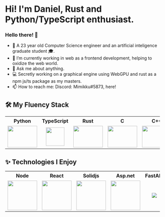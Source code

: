 # Hi! I'm Daniel, Rust and Python/TypeScript enthusiast.
### Hello there! 👋
- 🧑 A 23 year old Computer Science engineer and an artificial inteligence graduate student 🎓.
- 🔭 I’m currently working in web as a frontend development, helping to oxidize the web world.
- 💬 Ask me about anything.
- 💻 Secretly working on a graphical engine using WebGPU and rust as a npm js/ts package as my masters.
- 📫 How to reach me: Discord: Mimikku#5873, here!

<h2> 🛠&nbsp;My Fluency Stack</h2> 
<table>
  <tr>
    <th>
      Python
    </th>
    <th>
      TypeScript
    </th>
    <th>
      Rust
    </th>
    <th>
      C
    </th>
    <th>
      C++
    </th>
    <th>
      C#
    </th>
    <th>
      Other C#
    </th>
    <th>
      Kotlin
    </th>
    <th>
      PL/SQL
    </th>
    <th>
      Latex
    </th>
  </tr>
  <tr>
    <td align="center" width="96">
      <img src="https://img.icons8.com/color/96/000000/python.png" width="96" height="70"/>
    </td>
    <td align="center" width="96">
      <img src="https://upload.wikimedia.org/wikipedia/commons/thumb/4/4c/Typescript_logo_2020.svg/1200px-Typescript_logo_2020.svg.png" width="60" height="60">
    </td>
    <td align="center" width="96">
      <img src="https://www.rust-lang.org/logos/rust-logo-256x256-blk.png" width="96" height="70">
    </td>
    <td align="center" width="96">
      <img src="https://img.icons8.com/color/96/000000/c-programming.png" width="96" height="70">
    </td>
    <td align="center" width="96">
      <img src="https://img.icons8.com/color/96/000000/c-plus-plus-logo.png" width="96" height="70">
    </td>
    <td align="center" width="96">
      <img src="https://img.icons8.com/color/96/000000/c-sharp-logo.png" width="96" height="70">
    </td>
    <td align="center" width="96">
      <img src="https://cdn.iconscout.com/icon/free/png-256/java-23-225999.png" width="96" height="70">
    </td>
    <td align="center" width="96">
      <img src="https://upload.wikimedia.org/wikipedia/commons/thumb/0/06/Kotlin_Icon.svg/2048px-Kotlin_Icon.svg.png" width="96" height="70">
    </td>
    <td align="center" width="96">
      <img src="https://encrypted-tbn0.gstatic.com/images?q=tbn:ANd9GcQ8WKHy7VVaQEamKwhoqunSjhPh7J6fQTpJvA&usqp=CAU" width="96" height="70">
    </td>    
    <td align="center" width="96">
      <img src="https://upload.wikimedia.org/wikipedia/commons/9/92/LaTeX_logo.svg" width="96" height="40">
    </td>
  </tr>
</table>

<h2>✨&nbsp;Technologies I Enjoy</h2> 
<table>
  <tr>
    <th>
      Node
    </th>
    <th>
      React
    </th>
    <th>
      Solidjs
    </th>
    <th>
      Asp.net
    </th>
    <th>
      FastAPI
    </th>
    <th>
      PyTorch
    </th>
    <th>
      OpenGL
    </th>
    <th>
      Vulkan
    </th>
    <th>
      WebAssembly
    </th>
  </tr>
  <tr>
    <td align="center" width="96">
      <img src="https://cdn-icons-png.flaticon.com/512/5968/5968322.png" width="96">
    </td>
    <td align="center" width="96">
      <img src="https://upload.wikimedia.org/wikipedia/commons/a/a7/React-icon.svg" width="96">
    </td>
    <td align="center" width="96">
      <img src="https://www.solidjs.com/img/logo/without-wordmark/logo.svg" width="96">
    </td>
    <td align="center" width="96">
      <img src="https://dyltqmyl993wv.cloudfront.net/assets/stacks/aspnet-core/img/aspnet-core-stack-110x117.png" width="96">
    </td>
    <td align="center" width="96">
      <img src="https://cdn.worldvectorlogo.com/logos/fastapi-1.svg">
    </td>
    <td align="center" width="96">
      <img src="https://upload.wikimedia.org/wikipedia/commons/1/10/PyTorch_logo_icon.svg">
    </td>
    <td align="center" width="96">
      <img src="https://upload.wikimedia.org/wikipedia/commons/e/e9/Opengl-logo.svg">
    </td>
    <td align="center" width="96">
      <img src="https://upload.wikimedia.org/wikipedia/commons/f/f8/Vulkan_API_logo.svg">
    </td>
    <td align="center" width="96">
      <img src="https://avatars.githubusercontent.com/u/37272798?v=4&s=400" width="72">
    </td>
  </tr>
</table>
